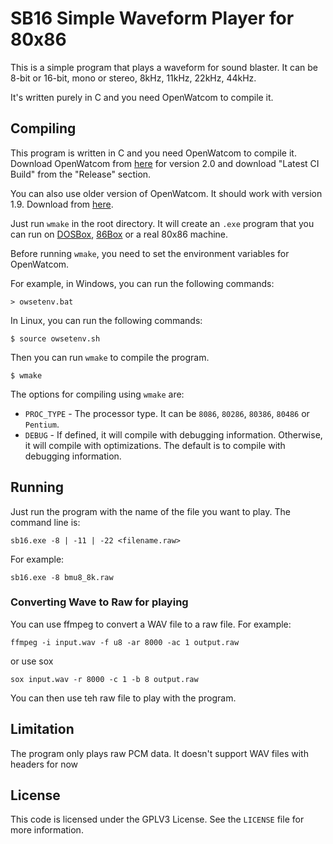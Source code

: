 # SB16 Simple Waveform Player for 80x86

This is a simple program that plays a waveform for sound blaster.
It can be 8-bit or 16-bit, mono or stereo, 8kHz, 11kHz, 22kHz, 44kHz.

It's written purely in C and you need OpenWatcom to compile it.

## Compiling

This program is written in C and you need OpenWatcom to compile it. Download 
OpenWatcom from [here](https://open-watcom.github.io/) for version 2.0 and
download "Latest CI Build" from the "Release" section.

You can also use older version of OpenWatcom. It should work with version 1.9.
Download from [here](https://www.openwatcom.org/).

Just run `wmake` in the root directory. It will create an `.exe` program
that you can run on [DOSBox](https://www.dosbox.com/), [86Box](https://86box.net/)
or a real 80x86 machine.

Before running `wmake`, you need to set the environment variables for OpenWatcom.

For example, in Windows, you can run the following commands:

```
> owsetenv.bat 
```

In Linux, you can run the following commands:

```
$ source owsetenv.sh
```

Then you can run `wmake` to compile the program.

```
$ wmake
```

The options for compiling using `wmake` are:

- `PROC_TYPE` - The processor type. It can be `8086`, `80286`, `80386`, `80486` or `Pentium`.
- `DEBUG` - If defined, it will compile with debugging information. Otherwise, it will compile with optimizations.
  The default is to compile with debugging information.

## Running

Just run the program with the name of the file you want to play. The command 
line is:

```
sb16.exe -8 | -11 | -22 <filename.raw>
```

For example:

```
sb16.exe -8 bmu8_8k.raw
```

### Converting Wave to Raw for playing 

You can use ffmpeg to convert a WAV file to a raw file. For example:

```
ffmpeg -i input.wav -f u8 -ar 8000 -ac 1 output.raw
```

or use sox 

```
sox input.wav -r 8000 -c 1 -b 8 output.raw
```

You can then use teh raw file to play with the program.

## Limitation 

The program only plays raw PCM data. It doesn't support WAV files with headers for now

## License

This code is licensed under the GPLV3 License. See the `LICENSE` file for more information.
